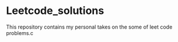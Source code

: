 # Leetcode_solutions
This repository contains my personal takes on the some of leet code problems.c
